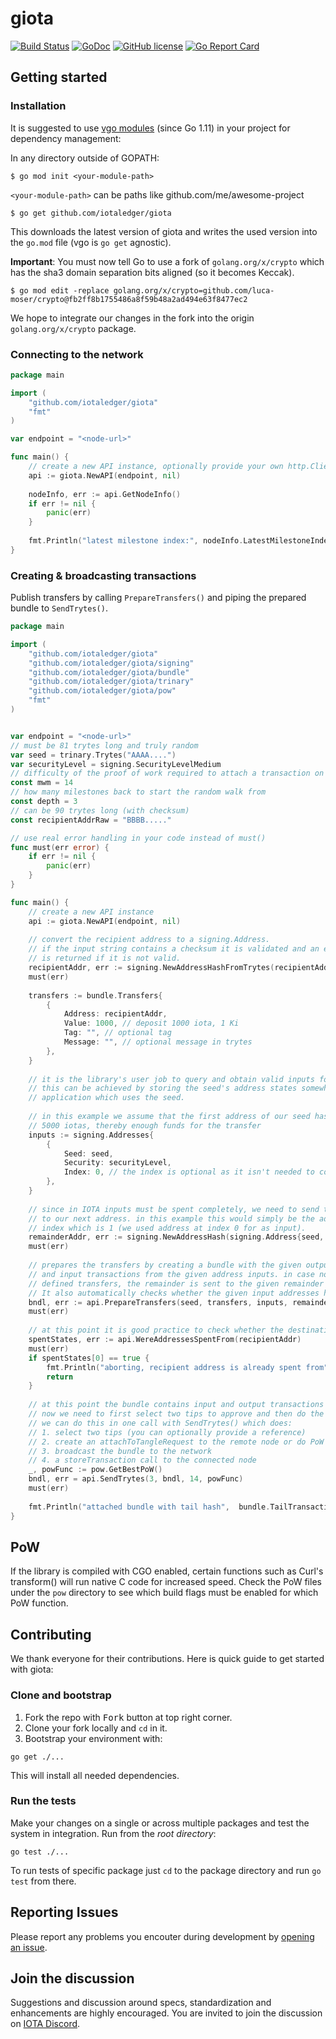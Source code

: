# giota

[![Build Status](https://travis-ci.org/iotaledger/giota.svg?branch=master)](https://travis-ci.org/iotaledger/giota)
[![GoDoc](https://godoc.org/github.com/iotaledger/giota?status.svg)](https://godoc.org/github.com/iotaledger/giota)
[![GitHub license](https://img.shields.io/badge/license-MIT-blue.svg)](https://raw.githubusercontent.com/iotaledger/giota/master/LICENSE)
[![Go Report Card](https://goreportcard.com/badge/github.com/iotaledger/giota)](https://goreportcard.com/report/github.com/iotaledger/giota)

## Getting started

### Installation

It is suggested to use [vgo modules](https://github.com/golang/go/wiki/Modules) 
(since Go 1.11) in your project for dependency management:

In any directory outside of GOPATH:
```
$ go mod init <your-module-path>
```

`<your-module-path>` can be paths like github.com/me/awesome-project

```
$ go get github.com/iotaledger/giota
```
This downloads the latest version of giota and writes the used version into
the `go.mod` file (vgo is `go get` agnostic).

**Important**:
You must now tell Go to use a fork of `golang.org/x/crypto` which has the sha3 domain separation bits aligned (so it becomes Keccak).

```
$ go mod edit -replace golang.org/x/crypto=github.com/luca-moser/crypto@fb2ff8b1755486a8f59b48a2ad494e63f8477ec2
```

We hope to integrate our changes in the fork into the origin `golang.org/x/crypto` package.

### Connecting to the network

```go
package main

import (
    "github.com/iotaledger/giota"
    "fmt"
)

var endpoint = "<node-url>"

func main() {
	// create a new API instance, optionally provide your own http.Client
	api := giota.NewAPI(endpoint, nil)
	
	nodeInfo, err := api.GetNodeInfo()
	if err != nil {
	    panic(err)
	}
	
	fmt.Println("latest milestone index:", nodeInfo.LatestMilestoneIndex)
}
```

### Creating & broadcasting transactions

Publish transfers by calling `PrepareTransfers()` and piping the prepared bundle to `SendTrytes()`.

```go
package main

import (
    "github.com/iotaledger/giota"
    "github.com/iotaledger/giota/signing"
    "github.com/iotaledger/giota/bundle"
    "github.com/iotaledger/giota/trinary"
    "github.com/iotaledger/giota/pow"
    "fmt"
)


var endpoint = "<node-url>"
// must be 81 trytes long and truly random
var seed = trinary.Trytes("AAAA....") 
var securityLevel = signing.SecurityLevelMedium
// difficulty of the proof of work required to attach a transaction on the tangle
const mwm = 14
// how many milestones back to start the random walk from
const depth = 3
// can be 90 trytes long (with checksum)
const recipientAddrRaw = "BBBB....."

// use real error handling in your code instead of must()
func must(err error) {
	if err != nil {
		panic(err)
	}
}

func main() {
	// create a new API instance
	api := giota.NewAPI(endpoint, nil)
	
	// convert the recipient address to a signing.Address.
	// if the input string contains a checksum it is validated and an error
	// is returned if it is not valid.
	recipientAddr, err := signing.NewAddressHashFromTrytes(recipientAddrRaw)
	must(err)
	
	transfers := bundle.Transfers{
		{
		    Address: recipientAddr,
		    Value: 1000, // deposit 1000 iota, 1 Ki
		    Tag: "", // optional tag
		    Message: "", // optional message in trytes
		},
	}
	
	// it is the library's user job to query and obtain valid inputs for the bundle.
	// this can be achieved by storing the seed's address states somewhere within the
	// application which uses the seed.
	
	// in this example we assume that the first address of our seed has
	// 5000 iotas, thereby enough funds for the transfer
	inputs := signing.Addresses{
		{
		    Seed: seed,
		    Security: securityLevel,
		    Index: 0, // the index is optional as it isn't needed to construct the bundle
		},
	}
	
	// since in IOTA inputs must be spent completely, we need to send the remainder (4000 iotas)
	// to our next address. in this example this would simply be the address at the next
	// index which is 1 (we used address at index 0 for as input).
	remainderAddr, err := signing.NewAddressHash(signing.Address{seed, 1, securityLevel})
	must(err)
	
	// prepares the transfers by creating a bundle with the given output transaction (made from the transfer objects)
	// and input transactions from the given address inputs. in case not the entire input is spent to the
	// defined transfers, the remainder is sent to the given remainder address.
	// It also automatically checks whether the given input addresses have enough funds for the transfer.
	bndl, err := api.PrepareTransfers(seed, transfers, inputs, remainderAddr, securityLevel)
	must(err)
	
	// at this point it is good practice to check whether the destination address was already spent from
	spentStates, err := api.WereAddressesSpentFrom(recipientAddr)
	must(err)
	if spentStates[0] == true {
		fmt.Println("aborting, recipient address is already spent from")
		return
	}	
	
	// at this point the bundle contains input and output transactions and is signed.
	// now we need to first select two tips to approve and then do the proof of work.
	// we can do this in one call with SendTrytes() which does:
	// 1. select two tips (you can optionally provide a reference)
	// 2. create an attachToTangleRequest to the remote node or do PoW locally if powFunc is supplied
	// 3. broadcast the bundle to the network
	// 4. a storeTransaction call to the connected node
	_, powFunc := pow.GetBestPoW()
	bndl, err = api.SendTrytes(3, bndl, 14, powFunc)
	must(err)
	
	fmt.Println("attached bundle with tail hash",  bundle.TailTransactionHash(bndl), "to the tangle")
}
```

## PoW
If the library is compiled with CGO enabled, certain functions such as Curl's transform() will
run native C code for increased speed. Check the PoW files under the `pow` directory to see which
build flags must be enabled for which PoW function.

## Contributing

We thank everyone for their contributions. Here is quick guide to get started with giota:

### Clone and bootstrap

1. Fork the repo with <kbd>Fork</kbd> button at top right corner.
2. Clone your fork locally and `cd` in it.
3. Bootstrap your environment with:

```
go get ./...
```

This will install all needed dependencies.

### Run the tests

Make your changes on a single or across multiple packages and test the system in integration. Run from the _root directory_:

```
go test ./...
```

To run tests of specific package just `cd` to the package directory and run `go test` from there.

## Reporting Issues

Please report any problems you encouter during development by [opening an issue](https://github.com/iotaledger/giota/issues/new).

## Join the discussion

Suggestions and discussion around specs, standardization and enhancements are highly encouraged.
You are invited to join the discussion on [IOTA Discord](https://discord.gg/DTbJufa).